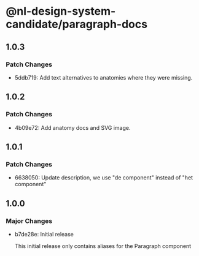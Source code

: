 # @nl-design-system-candidate/paragraph-docs

## 1.0.3

### Patch Changes

- 5ddb719: Add text alternatives to anatomies where they were missing.

## 1.0.2

### Patch Changes

- 4b09e72: Add anatomy docs and SVG image.

## 1.0.1

### Patch Changes

- 6638050: Update description, we use "de component" instead of "het component"

## 1.0.0

### Major Changes

- b7de28e: Initial release

  This initial release only contains aliases for the Paragraph component
